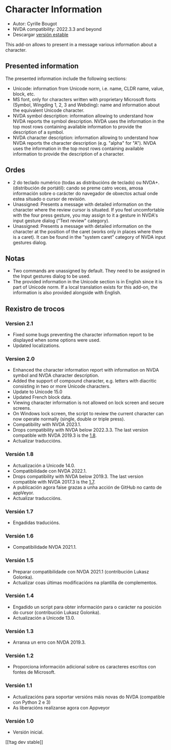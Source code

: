# Character Information #

* Autor: Cyrille Bougot
* NVDA compatibility: 2022.3.3 and beyond
* Descargar [versión estable][1]

This add-on allows to present in a message various information about a
character.

## Presented information

The presented information include the following sections:

* Unicode: information from Unicode norm, i.e. name, CLDR name, value,
  block, etc.
* MS font, only for characters written with proprietary Microsoft fonts
  (Symbol, Wingding 1, 2, 3 and Webding): name and information about the
  equivalent Unicode character.
* NVDA symbol description: information allowing to understand how NVDA
  reports the symbol description. NVDA uses the information in the top most
  rows containing available information to provide the description of a
  symbol.
* NVDA character description: information allowing to understand how NVDA
  reports the character description (e.g. "alpha" for "A"). NVDA uses the
  information in the top most rows containing available information to
  provide the description of a character.


## Ordes

* 2 do teclado numérico (todas as distribucións de teclado) ou
  NVDA+. (distribución de portátil): cando se preme catro veces, amosa
  información sobre o carácter do navegador de obxectos actual onde estea
  situado o cursor de revisión.
* Unassigned: Presents a message with detailed information on the character
  where the review cursor is situated. If you feel uncomfortable with the
  four press gesture, you may assign to it a gesture in NVDA's input gesture
  dialog ("Text review" category).
* Unassigned: Presents a message with detailed information on the character
  at the position of the caret (works only in places where there is a
  caret). It can be found in the "system caret" category of NVDA input
  gestures dialog.

## Notas

* Two commands are unassigned by default. They need to be assigned in the
  Input gestures dialog to be used.
* The provided information in the Unicode section is in English since it is
  part of Unicode norm. If a local translation exists for this add-on, the
  information is also provided alongside with English.


## Rexistro de trocos

### Version 2.1

* Fixed some bugs preventing the character information report to be
  displayed when some options were used.
* Updated localizations.

### Version 2.0


* Enhanced the character information report with information on NVDA symbol
  and NVDA character description.
* Added the support of compound character, e.g. letters with diacritic
  consisting in two or more Unicode characters.
* Update to Unicode 15.0
* Updated French block data.
* Viewing character information is not allowed on lock screen and secure
  screens.
* On Windows lock screen, the script to review the current character can now
  operate normally (single, double or triple press).
* Compatibility with NVDA 2023.1.
* Drops compatibility with NVDA below 2022.3.3. The last version compatible
  with NVDA 2019.3 is the [1.8][downloadVersion1.8].
* Actualizar traduccións.

### Versión 1.8

* Actualización a Unicode 14.0.
* Compatibilidade con NVDA 2022.1.
* Drops compatibility with NVDA below 2019.3. The last version compatible
  with NVDA 2017.3 is the [1.7][downloadVersion1.7].
* A publicación agora faise grazas a unha acción de GitHub no canto de
  appVeyor.
* Actualizar traduccións.

### Versión 1.7

* Engadidas traducións.

### Versión 1.6

* Compatibilidade NVDA 2021.1.

### Versión 1.5

* Preparar compatibilidade con NVDA 2021.1 (contribución Lukasz Golonka).
* Actualizar coas últimas modificacións na plantilla de complementos.

### Versión 1.4

* Engadido un script para obter información para o carácter na posición do
  cursor (contribución Lukasz Golonka).
* Actualización a Unicode 13.0.

### Versión 1.3

* Arranxa un erro con NVDA 2019.3.


### Versión 1.2

* Proporciona información adicional sobre os caracteres escritos con fontes
  de Microsoft.


### Versión 1.1

* Actualizacións para soportar versións máis novas do NVDA (compatible con
  Python 2 e 3)
* As liberacións realízanse agora con Appveyor


### Versión 1.0

* Versión inicial.

[[!tag dev stable]]

[1]: https://addons.nvda-project.org/files/get.php?file=charInfo

[downloadVersion1.7]:
https://github.com/CyrilleB79/charInfo/releases/download/V1.7/charInfo-1.7.nvda-addon

[downloadVersion1.8]:
https://github.com/CyrilleB79/charInfo/releases/download/V1.8/charInfo-1.8.nvda-addon
